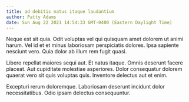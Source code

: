 ```yaml
---
title: ad debitis natus itaque laudantium
author: Patty Adams
date: Sun Aug 22 2021 14:54:33 GMT-0400 (Eastern Daylight Time)
---
```

Neque est sit quia. Odit voluptas vel qui quisquam amet dolorem ut animi harum. Vel id et et minus laboriosam perspiciatis dolores. Ipsa sapiente nesciunt vero. Quia dolor ab illum rem fugit quasi.

 Libero repellat maiores sequi aut. Et natus itaque. Omnis deserunt facere placeat. Aut cupiditate molestiae asperiores. Dolor consequatur dolorem quaerat vero sit quis voluptas quis. Inventore delectus aut et enim.

 Excepturi rerum doloremque. Laboriosam deserunt incidunt dolor necessitatibus. Odio ipsam delectus consequuntur.